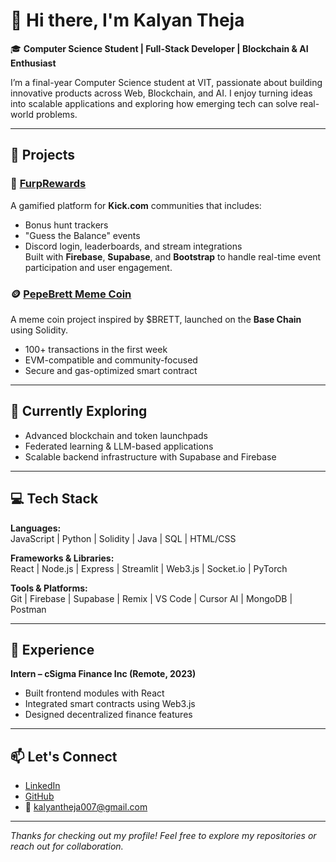 # 👋 Hi there, I'm Kalyan Theja

🎓 **Computer Science Student | Full-Stack Developer | Blockchain & AI Enthusiast**

I’m a final-year Computer Science student at VIT, passionate about building innovative products across Web, Blockchain, and AI. I enjoy turning ideas into scalable applications and exploring how emerging tech can solve real-world problems.

---

## 🔨 Projects

### 🚀 [FurpRewards](https://github.com/Kalyantheja0/FurPrewards)
A gamified platform for **Kick.com** communities that includes:
- Bonus hunt trackers
- "Guess the Balance" events
- Discord login, leaderboards, and stream integrations  
Built with **Firebase**, **Supabase**, and **Bootstrap** to handle real-time event participation and user engagement.

### 🪙 [PepeBrett Meme Coin](https://github.com/Kalyantheja0/Crypto-Meme-Coin)
A meme coin project inspired by $BRETT, launched on the **Base Chain** using Solidity.  
- 100+ transactions in the first week  
- EVM-compatible and community-focused  
- Secure and gas-optimized smart contract

---

## 🌱 Currently Exploring

- Advanced blockchain and token launchpads  
- Federated learning & LLM-based applications  
- Scalable backend infrastructure with Supabase and Firebase

---

## 💻 Tech Stack

**Languages:**  
JavaScript | Python | Solidity | Java | SQL | HTML/CSS

**Frameworks & Libraries:**  
React | Node.js | Express | Streamlit | Web3.js | Socket.io | PyTorch

**Tools & Platforms:**  
Git | Firebase | Supabase | Remix | VS Code | Cursor AI | MongoDB | Postman

---

## 🧠 Experience

**Intern – cSigma Finance Inc (Remote, 2023)**  
- Built frontend modules with React  
- Integrated smart contracts using Web3.js  
- Designed decentralized finance features

---

## 📫 Let's Connect

- [LinkedIn](https://www.linkedin.com/in/kalyan-theja/)
- [GitHub](https://github.com/kalyantheja0)
- 📧 kalyantheja007@gmail.com

---

*Thanks for checking out my profile! Feel free to explore my repositories or reach out for collaboration.* 
